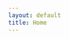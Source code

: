 ```yaml
---
layout: default
title: Home
---
```


<img src="https://user-images.githubusercontent.com/14020037/31967363-ed466b80-b8ca-11e7-8eb3-d7ced2c66b2d.jpg" id="bg" alt="" />

<!-- <iframe height="800" width="100%" frameborder="no" src="https://yroell.shinyapps.io/safe_hikes/"> </iframe> -->
